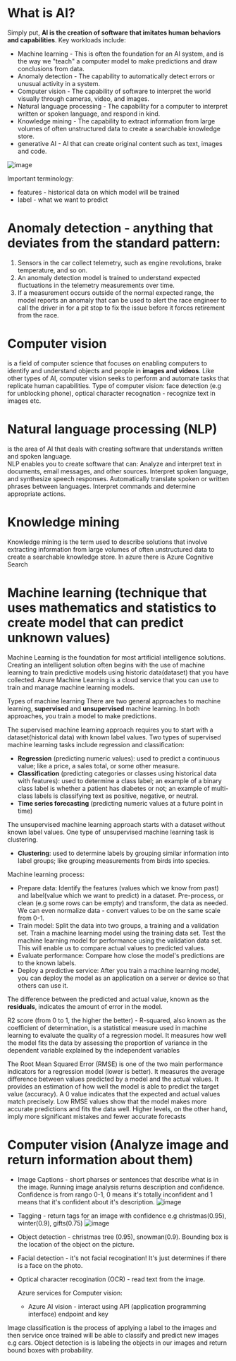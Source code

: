 # What is AI?
Simply put, <b>AI is the creation of software that imitates human behaviors and capabilities</b>. 
Key workloads include:

* Machine learning - This is often the foundation for an AI system, and is the way we "teach" a computer model to make predictions and draw conclusions from data.
* Anomaly detection - The capability to automatically detect errors or unusual activity in a system.
* Computer vision - The capability of software to interpret the world visually through cameras, video, and images.
* Natural language processing - The capability for a computer to interpret written or spoken language, and respond in kind.
* Knowledge mining - The capability to extract information from large volumes of often unstructured data to create a searchable knowledge store.
* generative AI - AI that can create original content such as text, images and code.

![image](https://github.com/michuW93/microsoft_azure_fundamentals/assets/16575035/43e1ca69-3779-440d-9849-9fd4c1430ba8)

Important terminology:
* features - historical data on which model will be trained
* label - what we want to predict

# Anomaly detection - anything that deviates from the standard pattern:
1. Sensors in the car collect telemetry, such as engine revolutions, brake temperature, and so on.
2. An anomaly detection model is trained to understand expected fluctuations in the telemetry measurements over time.
3. If a measurement occurs outside of the normal expected range, the model reports an anomaly that can be used to alert the race engineer to call the driver in for a pit stop to fix the issue before it forces retirement from the race.

# Computer vision
is a field of computer science that focuses on enabling computers to identify and understand objects and people in **images and videos**. Like other types of AI, computer vision seeks to perform and automate tasks that replicate human capabilities. Type of computer vision: face detection (e.g for unblocking phone), optical character recognation - recognize text in images etc.

# Natural language processing (NLP)
is the area of AI that deals with creating software that understands written and spoken language. <br>
NLP enables you to create software that can:
Analyze and interpret text in documents, email messages, and other sources.
Interpret spoken language, and synthesize speech responses.
Automatically translate spoken or written phrases between languages.
Interpret commands and determine appropriate actions.

# Knowledge mining
Knowledge mining is the term used to describe solutions that involve extracting information from large volumes of often unstructured data to create a searchable knowledge store. In azure there is Azure Cognitive Search

# Machine learning (technique that uses mathematics and statistics to create model that can predict unknown values)
Machine Learning is the foundation for most artificial intelligence solutions. Creating an intelligent solution often begins with the use of machine learning to train predictive models using historic data(dataset) that you have collected.
Azure Machine Learning is a cloud service that you can use to train and manage machine learning models.


Types of machine learning
There are two general approaches to machine learning, **supervised** and **unsupervised** machine learning. In both approaches, you train a model to make predictions.

The supervised machine learning approach requires you to start with a dataset(historical data) with known label values. Two types of supervised machine learning tasks include regression and classification:
* **Regression** (predicting numeric values): used to predict a continuous value; like a price, a sales total, or some other measure.
* **Classification** (predicting categories or classes using historical data with features): used to determine a class label; an example of a binary class label is whether a patient has diabetes or not; an example of multi-class labels is classifying text as positive, negative, or neutral.
* **Time series forecasting** (predicting numeric values at a future point in time)


The unsupervised machine learning approach starts with a dataset without known label values. One type of unsupervised machine learning task is clustering.
* **Clustering**: used to determine labels by grouping similar information into label groups; like grouping measurements from birds into species.

Machine learning process:
* Prepare data: Identify the features (values which we know from past) and label(value which we want to predict) in a dataset. Pre-process, or clean (e.g some rows can be empty) and transform, the data as needed. We can even normalize data - convert values to be on the same scale from 0-1.
* Train model: Split the data into two groups, a training and a validation set. Train a machine learning model using the training data set. Test the machine learning model for performance using the validation data set. This will enable us to compare actual values to predicted values.
* Evaluate performance: Compare how close the model's predictions are to the known labels.
* Deploy a predictive service: After you train a machine learning model, you can deploy the model as an application on a server or device so that others can use it.

The difference between the predicted and actual value, known as the **residuals**, indicates the amount of error in the model.

R2 score (from 0 to 1, the higher the better) - R-squared, also known as the coefficient of determination, is a statistical measure used in machine learning to evaluate the quality of a regression model. It measures how well the model fits the data by assessing the proportion of variance in the dependent variable explained by the independent variables

The Root Mean Squared Error (RMSE) is one of the two main performance indicators for a regression model (lower is better). It measures the average difference between values predicted by a model and the actual values. It provides an estimation of how well the model is able to predict the target value (accuracy). A 0 value indicates that the expected and actual values match precisely. Low RMSE values show that the model makes more accurate predictions and fits the data well. Higher levels, on the other hand, imply more significant mistakes and fewer accurate forecasts

# Computer vision (Analyze image and return information about them)

* Image Captions - short pharses or sentences that describe what is in the image. Running image analysis returns description and confidence. Confidence is from rango 0-1, 0 means it's totally inconfident and 1 means that it's confident about it's description.
![image](https://github.com/user-attachments/assets/415d69be-bb84-4768-a3d9-d04fc319a6b1)

* Tagging - return tags for an image with confidence e.g christmas(0.95), winter(0.9), gifts(0.75)
  ![image](https://github.com/user-attachments/assets/c27bbb0e-809f-4532-a8f1-870a94dda83a)

* Object detection - christmas tree (0.95), snowman(0.9). Bounding box is the location of the object on the picture.
* Facial detection - it's not facial recogination! It's just determines if there is a face on the photo.
* Optical character recogination (OCR) - read text from the image.

  Azure services for Computer vision:
  * Azure AI vision - interact using API (application programming interface) endpoint and key
  
Image classification is the process of applying a label to the images and then service once trained will be able to classify and predict new images e.g cars.
Object detection is is labeling the objects in our images and return bound boxes with probability.
